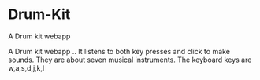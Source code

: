 # Drum-Kit
A Drum kit webapp 

A Drum kit webapp .. It listens to both key presses and click to make sounds. They are  about seven musical instruments. The keyboard keys are w,a,s,d,j,k,l
